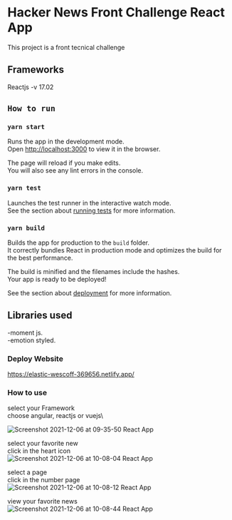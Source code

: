 # Hacker News Front Challenge React App

This project is a front tecnical challenge
## Frameworks

Reactjs -v 17.02

## `How to run`
### `yarn start`

Runs the app in the development mode.\
Open [http://localhost:3000](http://localhost:3000) to view it in the browser.

The page will reload if you make edits.\
You will also see any lint errors in the console.

### `yarn test`

Launches the test runner in the interactive watch mode.\
See the section about [running tests](https://facebook.github.io/create-react-app/docs/running-tests) for more information.

### `yarn build`

Builds the app for production to the `build` folder.\
It correctly bundles React in production mode and optimizes the build for the best performance.

The build is minified and the filenames include the hashes.\
Your app is ready to be deployed!

See the section about [deployment](https://facebook.github.io/create-react-app/docs/deployment) for more information.


## Libraries used

-moment js.\
-emotion styled.


### Deploy Website

https://elastic-wescoff-369656.netlify.app/

### How to use

select your Framework\
choose angular, reactjs or vuejs\

![Screenshot 2021-12-06 at 09-35-50 React App](https://user-images.githubusercontent.com/63087240/144906505-a1b3388b-480b-416d-8545-29a13c9761f4.png)

select your favorite new\
click in the heart icon\
![Screenshot 2021-12-06 at 10-08-04 React App](https://user-images.githubusercontent.com/63087240/144906602-6a5b81c6-f1f5-4be0-8a93-c704b158c3b5.png)

select a page\
click in the number page\
![Screenshot 2021-12-06 at 10-08-12 React App](https://user-images.githubusercontent.com/63087240/144906626-03f89aa9-91db-4fcb-ab26-0facec4e25e5.png)

view your favorite news\
![Screenshot 2021-12-06 at 10-08-44 React App](https://user-images.githubusercontent.com/63087240/144906657-96cdb9c8-84a5-4176-b4a6-6e1344f999f1.png)
